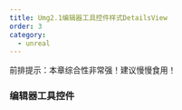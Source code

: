 ```yaml
---
title: Umg2.1编辑器工具控件样式DetailsView
order: 3
category:
  - unreal
---
```



<chatmessage avatar="../../../assets/emoji/bqb (2).png" :avatarWidth="40" alignLeft >
前排提示：本章综合性非常强！建议慢慢食用！
</chatmessage>

### 编辑器工具控件
